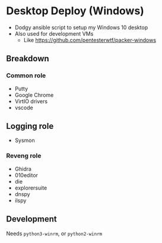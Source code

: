 # Desktop Deploy (Windows)

* Dodgy ansible script to setup my Windows 10 desktop
* Also used for development VMs
  * Like <https://github.com/pentesterwtf/packer-windows>

## Breakdown

### Common role

* Putty
* Google Chrome
* VirtIO drivers
* vscode

## Logging role

* Sysmon

### Reveng role

* Ghidra
* 010editor
* die
* explorersuite
* dnspy
* ilspy

## Development

Needs `python3-winrm`, or `python2-winrm`
